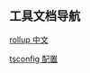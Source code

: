 ## 工具文档导航

[rollup 中文](https://www.rollupjs.com/guide/big-list-of-options)

[tsconfig 配置](https://www.typescriptlang.org/tsconfig)
